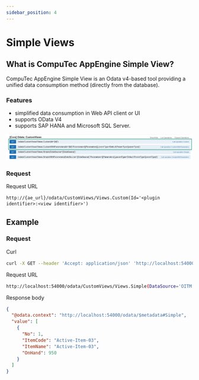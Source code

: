 ```yaml
---
sidebar_position: 4
---
```


# Simple Views

## What is CompuTec AppEngine Simple View?

CompuTec AppEngine Simple View is an Odata v4-based tool providing a unified data consumption method (directly from the database).

### Features

- simplified data consumption in Web API client or UI
- supports OData V4
- supports SAP HANA and Microsoft SQL Server.

![Custom Views](./media/simple-views/custom-views.webp)

### Request

Request URL

```text
http://{ae_url}/odata/CustomViews/Views.Custom(Id='<plugin identifier>:<view identifier>')
```

## Example

### Request

Curl

```bash
curl -X GET --header 'Accept: application/json' 'http://localhost:54000/odata/CustomViews/Views.Simple(DataSource='OITM')?$select=ItemCode%2C%20ItemName%2C%20OnHand&$top=1'
```

Request URL

```bash
http://localhost:54000/odata/CustomViews/Views.Simple(DataSource='OITM')?$select=ItemCode%2C%20ItemName%2C%20OnHand&$top=1
```

Response body

```json
{
  "@odata.context": "http://localhost:54000/odata/$metadata#Simple",
  "value": [
    {
      "No": 1,
      "ItemCode": "Active-Item-03",
      "ItemName": "Active-Item-03",
      "OnHand": 950
    }
  ]
}
```
